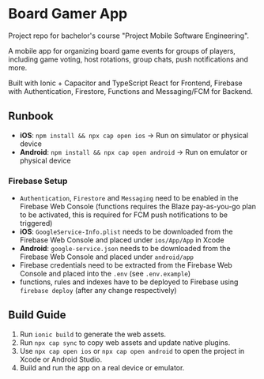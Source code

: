 # Board Gamer App

Project repo for bachelor's course "Project Mobile Software Engineering".

A mobile app for organizing board game events for groups of players, including game voting, host rotations, group chats, push notifications and more.

Built with Ionic + Capacitor and TypeScript React for Frontend, Firebase with Authentication, Firestore, Functions and Messaging/FCM for Backend.

## Runbook

- **iOS**: `npm install && npx cap open ios` -> Run on simulator or physical device
- **Android**: `npm install && npx cap open android` -> Run on emulator or physical device

### Firebase Setup

- `Authentication`, `Firestore` and `Messaging` need to be enabled in the Firebase Web Console (functions requires the Blaze pay-as-you-go plan to be activated, this is required for FCM push notifications to be triggered)
- **iOS**: `GoogleService-Info.plist` needs to be downloaded from the Firebase Web Console and placed under `ios/App/App` in Xcode
- **Android**: `google-service.json` needs to be downloaded from the Firebase Web Console and placed under `android/app`
- Firebase credentials need to be extracted from the Firebase Web Console and placed into the `.env` (see `.env.example`)
- functions, rules and indexes have to be deployed to Firebase using `firebase deploy` (after any change respectively)

## Build Guide

1. Run `ionic build` to generate the web assets.
2. Run `npx cap sync` to copy web assets and update native plugins.
3. Use `npx cap open ios` or `npx cap open android` to open the project in Xcode or Android Studio.
4. Build and run the app on a real device or emulator.